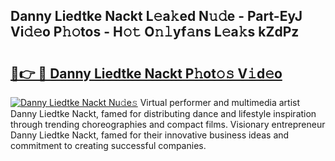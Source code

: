 ## Danny Liedtke Nackt L𝚎a𝚔ed N𝚞𝚍e - Part-EyJ Vi𝚍𝚎o P𝚑𝚘tos - H𝚘𝚝 O𝚗𝚕yf𝚊ns L𝚎a𝚔s kZdPz

# <h2><a href="http://kf24j6.oniu.top/?m=Danny+Liedtke+Nackt">🔗👉 🔴 Danny Liedtke Nackt P𝚑ot𝚘𝚜 V𝚒d𝚎o</a></h2>

[![Danny Liedtke Nackt Nu𝚍e𝚜](https://i.imgur.com/0qMVB7G.gif)](http://kf24j6.oniu.top/?m=Danny+Liedtke+Nackt)
Virtual performer and multimedia artist Danny Liedtke Nackt, famed for distributing dance and lifestyle inspiration through trending choreographies and compact films. Visionary entrepreneur Danny Liedtke Nackt, famed for their innovative business ideas and commitment to creating successful companies.  
